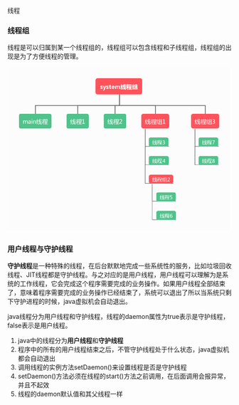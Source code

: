 线程

### 线程组

线程是可以归属到某一个线程组的，线程组可以包含线程和子线程组，线程组的出现是为了方便线程的管理。

![f68f70d6-9d03-460c-8bea-2fcec7cc2f29](.\pic\f68f70d6-9d03-460c-8bea-2fcec7cc2f29.png)

### 用户线程与守护线程

**守护线程**是一种特殊的线程，在后台默默地完成一些系统性的服务，比如垃圾回收线程、JIT线程都是守护线程。与之对应的是用户线程，用户线程可以理解为是系统的工作线程，它会完成这个程序需要完成的业务操作。如果用户线程全部结束了，意味着程序需要完成的业务操作已经结束了，系统可以退出了所以当系统只剩下守护进程的时候，java虚拟机会自动退出。

java线程分为用户线程和守护线程，线程的daemon属性为true表示是守护线程，false表示是用户线程。

1. java中的线程分为**用户线程**和**守护线程**
2. 程序中的所有的用户线程结束之后，不管守护线程处于什么状态，java虚拟机都会自动退出
3. 调用线程的实例方法setDaemon()来设置线程是否是守护线程
4. setDaemon()方法必须在线程的start()方法之前调用，在后面调用会报异常，并且不起效
5. 线程的daemon默认值和其父线程一样















